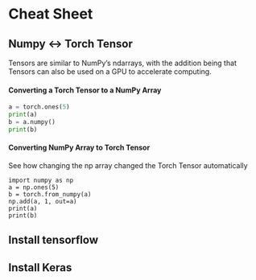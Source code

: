 # Cheat Sheet

## Numpy &lt;-&gt; Torch Tensor

Tensors are similar to NumPy’s ndarrays, with the addition being that Tensors can also be used on a GPU to accelerate computing.

#### Converting a Torch Tensor to a NumPy Array

```python
a = torch.ones(5)
print(a)
b = a.numpy()
print(b)
```

#### Converting NumPy Array to Torch Tensor

See how changing the np array changed the Torch Tensor automatically

```text
import numpy as np
a = np.ones(5)
b = torch.from_numpy(a)
np.add(a, 1, out=a)
print(a)
print(b)
```

## Install tensorflow

## Install Keras

